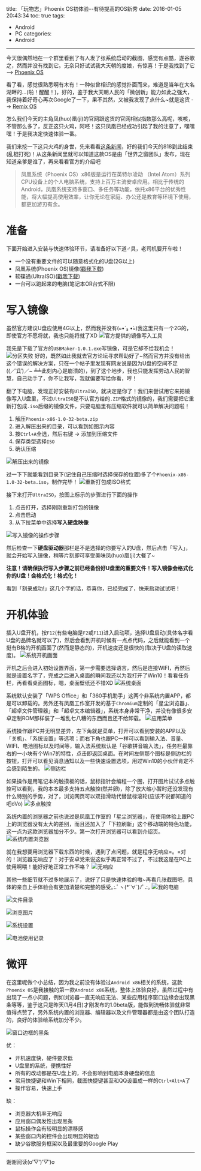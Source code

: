 title: 「玩物志」Phoenix OS初体验--有待提高的OS新秀
date: 2016-01-05 20:43:34
toc: true
tags:
- Android
- PC
categories:
- Android
---
今天很偶然地在一个群里看到了有人发了张系统启动的截图，感觉有点酷，遂谷歌之，然而并没有找到它。无奈只好试试我大天朝的度娘，有惊喜！于是我找到了它 --> [Phoenix OS](http://www.phoenixos.com/)

看了看，感觉很熟悉啊有木有！一种似曾相识的感觉扑面而来，难道是当年在大名湖畔的...(啪！醒醒！)，好的，鉴于我大天朝人民的「微创新」能力如此之强大，我保持着好奇心再次Google了一下，果不其然，又被我发现了点什么~就是这货 --> [Remix OS](http://www.jide.com/en/remixos)

怎么我们今天的主角凤(huo)凰(ji)的官网跟这货的官网相似指数那么高呢，咳咳，不管那么多了，反正这只火鸡，阿呸！这只凤凰已经成功引起了我的注意了，嘿嘿嘿！于是我决定快速体验一番。

我们来挖一下这只火鸡的身世，先来看看[这条新闻](http://www.ithome.com/html/it/198768.htm)，好的我们今天的818到此结束(乱棍打死)！从这条新闻里就可以知道这款OS是由「世界之窗团队」发布，现在知道亲爹是谁了，再来看看官方的介绍吧
> 凤凰系统（Phoenix OS）x86版是运行在英特尔凌动 （Intel Atom）系列CPU设备上的个人电脑系统，支持上百万主流安卓应用。相比于传统的Android，凤凰系统支持多窗口、多任务等功能，依托x86平台的优秀性能，将大幅提高使用效率，让你无论在家庭、办公还是教育等环境下使用，都更加游刃有余。

# 准备
下面开始进入安装与快速体验环节，请准备好以下道♂具，老司机要开车啦！
- 一个没有重要文件的可以随意格式化的U盘(2G以上)
- 凤凰系统(Phoenix OS)镜像([戳我下载](http://www.phoenixos.com/download))
- 软碟通(UltraISO)([戳我下载](http://cn.ezbsystems.com/ultraiso/))
- 一台可以跑起来的电脑(笔记本OR台式不限)

# 写入镜像
虽然官方建议U盘应使用4G以上，然而我并没有(๑•́ ₃ •̀๑)我这里只有一个2G的，即使官方不愿将就，我也只能将就了XD
![官方提供的镜像写入工具](/images/PhoenixOS/tool.png)

我先是下载了官方的`USBMaker-1.0.1.exe`写镜像，可是它却不给我机会！
![分区失败](/images/PhoenixOS/faild.png)
好的，既然如此我就去官方论坛寻求帮助好了~然而官方并没有给出这个错误的解决方案，只在一个帖子里发现有网友说是因为U盘的空间不足((／‵Д′)／~ ╧╧此刻内心是崩溃的)，到了这个地步，我也只能发挥劳动人民的智慧，自己动手了，你不让我写，我就偏要写给你看，哼！

翻了下电脑，发现正好安装有`UltraISO`，就决定是你了！我们来尝试用它来把镜像写入U盘里，不过`UltraISO`是不认官方给的`.ZIP`格式的镜像的，我们需要把它重新打包成`.iso`后缀的镜像文件，只要电脑里有压缩软件就可以简单解决问题啦！
1. 解压`Phoenix-x86-1.0-32-beta.zip`
2. 进入解压出来的目录，可以看到如图示内容
3. 按`Ctrl+A`全选，然后右键 -> 添加到压缩文件
4. 保存类型选择`ISO`
5. 确认压缩

![解压出来的镜像](/images/PhoenixOS/contents.png)

过一下下就能看到目录下(记住自己压缩时选择保存的位置)多了个`Phoenix-x86-1.0-32-beta.iso`，制作完毕！
![重新打包成ISO格式](/images/PhoenixOS/compress.png)

接下来打开`UltraISO`，按图上标示的步骤进行下面的操作
1. 点击打开，选择刚刚重新打包的镜像
2. 点击启动
3. 从下拉菜单中选择**写入硬盘映像**

![写入镜像的操作步骤](/images/PhoenixOS/steps.png)

然后检查一下**硬盘驱动器**那栏是不是选择的你要写入的U盘，然后点击「写入」，就会开始写入镜像，稍等片刻即可享受美味凤(huo)凰(ji)大餐了~

**注意！请确保执行写入步骤之前已经备份好U盘里的重要文件！写入镜像会格式化你的U盘！会格式化！格式化！**

看到「刻录成功!」这几个字的话，恭喜你，已经完成了，快来启动试试吧！

# 开机体验
插入U盘开机，按`F12`(有些电脑是`F2`或`F11`)进入启动项，选择U盘启动(具体名字看U盘的品牌名就可以了)，然后会看到开机时候有一点点代码，之后就能看到一个挺有B格的开机画面了(然而是静态的)，开机速度还是很快的(取决于U盘的读取速度)。
![系统开机画面](/images/PhoenixOS/open.jpg)

开机之后会进入初始设置界面，第一步需要选择语言，然后是连接WIFI，再然后就是设置名字了，完成之后进入桌面的瞬间我还以为我打开了Win10！看看任务栏，再看看桌面图标，嗯，桌面壁纸还不错XD
![系统桌面](/images/PhoenixOS/desktop.png)

系统默认安装了「WPS Office」和「360手机助手」这两个非系统内置APP，都是可以卸载的。另外还有凤凰工作室开发的基于`Chromium`定制的「星尘浏览器」、「超卓文件管理器」和「超卓文本编辑器」，系统本身非常干净，并没有像很多安卓定制ROM那样装了一堆乱七八糟的东西而且还不给卸载。
![应用菜单](/images/PhoenixOS/apps.png)

系统操作跟PC并无明显差异，左下角就是菜单，打开可以看到安装的APP以及「关机」、「系统设置」等选项；而右下角也跟PC一样可以看到输入法、音量、WIFI、电池图标以及时间等，输入法系统默认是「谷歌拼音输入法」，任务栏最靠右的一小块有个Win7的特性，点击即返回桌面。在时间左侧那个图标是侧边栏的按钮，打开可以看见消息通知以及一些快速设置选项，用过Win10的小伙伴肯定不会感到陌生的。
![侧边栏](/images/PhoenixOS/notify.png)

如果操作是用笔记本的触摸板的话，鼠标指针会编程一个圈，打开图片试试多点触控可以看到，我的本本最多支持五点触控(然并卵)，除了放大缩小暂时还没发现有什么特别的手势，对了，浏览网页可以双指滑动代替鼠标滚轮(应该不说都知道的吧oVo)
![多点触控](/images/PhoenixOS/five.png)

系统内置的浏览器之前也说过是凤凰工作室的「星尘浏览器」，在使用体验上跟PC上的浏览器没有太大的差别，而且还加入了「下拉刷新」这个移动端的特色功能，这一点为这款浏览器加分不少。第一次打开浏览器可以看到介绍页。
![系统内置浏览器](/images/PhoenixOS/browser.png)

就在我想要用浏览器下载东西的时候，遇到了点问题，就是程序无响应=。=对的！浏览器无响应了！对于安卓党来说这似乎再正常不过了，不过我这是在PC上使用啊喂！能好好地正常工作不咯？
![无响应](/images/PhoenixOS/noresponse.png)

其他一些细节就不过多地展示了，说好了只是快速体验的嗷~再看几张截图吧，具体的亲自上手体验会有更加清楚和完整的感受｡:.ﾟヽ(*´∀`)ﾉﾟ.:｡
![我的电脑](/images/PhoenixOS/mypc.png)

![文件目录](/images/PhoenixOS/document.png)

![浏览图片](/images/PhoenixOS/pic.png)

![系统设置](/images/PhoenixOS/setting.png)

![电池使用记录](/images/PhoenixOS/battery.png)

# 微评
在这里呢做个小总结，因为我之前没有体验过`Android x86`相关的系统，这款`Phoenix OS`是我接触的第一款`Android x86`系统，整体上体验良好，虽然过程中有出现了一点小问题，例如浏览器一直无响应无法、某些应用程序窗口边缘会出现黑条等等，鉴于这只是昨天(1月4日)才刚发布的1.0beta版，能做到流畅体验就非常值得点赞了，另外系统内置的浏览器、编辑器以及文件管理器都是由这个团队打造的，良好的体验给系统加分不少。

![窗口边框的黑条](/images/PhoenixOS/blackbar.png)

优：
- 开机速度快，硬件要求低
- U盘里的系统，便携性好
- 所有的改动都是在U盘上的，不会影响到电脑本身硬盘的信息
- 常用快捷键和Win下相同，截图快捷键甚至和QQ设置成一样的`Ctrl+Alt+A`了
- 操作容易，快速上手

缺：
- 浏览器大机率无响应
- 应用窗口偶发性出现黑条
- 鼠标操作会有较明显的漂移感
- 某些窗口内的控件会出现明显的锯齿
- 缺少谷歌服务框架以及最重要的Google Play

---

谢谢阅读(σ′▽‵)′▽‵)σ